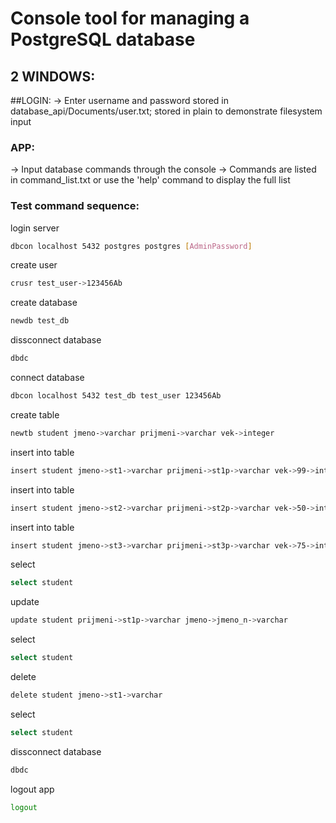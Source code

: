 # Console tool for managing a PostgreSQL database

## 2 WINDOWS:
##LOGIN:
-> Enter username and password stored in database_api/Documents/user.txt; stored in plain to demonstrate filesystem input

### APP:
-> Input database commands through the console
-> Commands are listed in command_list.txt or use the 'help' command to display the full list

### Test command sequence:

login server
```bash
dbcon localhost 5432 postgres postgres [AdminPassword]
```
create user
```bash
crusr test_user->123456Ab
```
create database
```bash
newdb test_db
```
dissconnect database
```bash
dbdc
```
connect database
```bash
dbcon localhost 5432 test_db test_user 123456Ab
```
create table
```bash
newtb student jmeno->varchar prijmeni->varchar vek->integer
```
insert into table
```bash
insert student jmeno->st1->varchar prijmeni->st1p->varchar vek->99->integer
```
insert into table
```bash
insert student jmeno->st2->varchar prijmeni->st2p->varchar vek->50->integer
```
insert into table
```bash
insert student jmeno->st3->varchar prijmeni->st3p->varchar vek->75->integer
```
select 
```bash
select student
```
update
```bash
update student prijmeni->st1p->varchar jmeno->jmeno_n->varchar
```
select
```bash
select student
```
delete
```bash
delete student jmeno->st1->varchar
```
select
```bash
select student
```
dissconnect database
```bash
dbdc
```
logout app
```bash
logout
```

